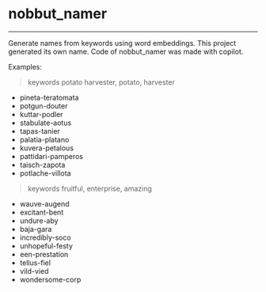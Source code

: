 # nobbut_namer
---
Generate names from keywords using word embeddings.
This project generated its own name.
Code of nobbut_namer was made with copilot.

Examples:

> keywords potato harvester, potato, harvester

- pineta-teratomata
- potgun-douter
- kuttar-podler
- stabulate-aotus
- tapas-tanier
- palatia-platano
- kuvera-petalous
- pattidari-pamperos
- taisch-zapota
- potlache-villota

> keywords fruitful, enterprise, amazing

- wauve-augend
- excitant-bent
- undure-aby
- baja-gara
- incredibly-soco
- unhopeful-festy
- een-prestation
- tellus-fiel
- vild-vied
- wondersome-corp

